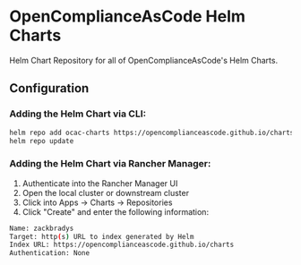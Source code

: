 # OpenComplianceAsCode Helm Charts

Helm Chart Repository for all of OpenComplianceAsCode's Helm Charts.

## Configuration

### Adding the Helm Chart via CLI:
```bash
helm repo add ocac-charts https://opencomplianceascode.github.io/charts
helm repo update
```

### Adding the Helm Chart via Rancher Manager:
1. Authenticate into the Rancher Manager UI
2. Open the local cluster or downstream cluster
3. Click into Apps -> Charts -> Repositories
4. Click "Create" and enter the following information:

```bash
Name: zackbradys
Target: http(s) URL to index generated by Helm
Index URL: https://opencomplianceascode.github.io/charts
Authentication: None
```